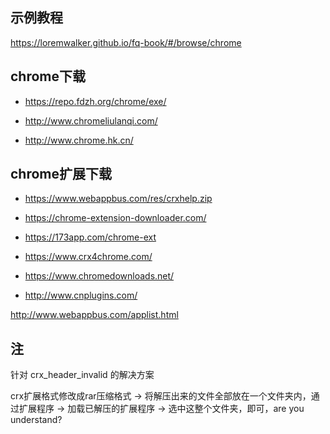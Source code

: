 ## 示例教程

https://loremwalker.github.io/fq-book/#/browse/chrome

## chrome下载

* https://repo.fdzh.org/chrome/exe/

* http://www.chromeliulanqi.com/

* http://www.chrome.hk.cn/


## chrome扩展下载

* https://www.webappbus.com/res/crxhelp.zip

* https://chrome-extension-downloader.com/

* https://173app.com/chrome-ext

* https://www.crx4chrome.com/

* https://www.chromedownloads.net/

* http://www.cnplugins.com/

http://www.webappbus.com/applist.html

## 注

针对 crx_header_invalid 的解决方案

crx扩展格式修改成rar压缩格式 -> 将解压出来的文件全部放在一个文件夹内，通过扩展程序 -> 加载已解压的扩展程序 -> 选中这整个文件夹，即可，are you understand?

